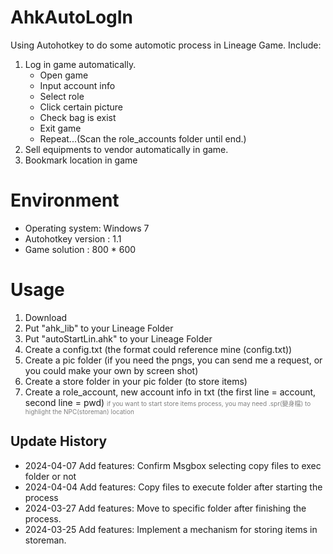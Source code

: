 # AhkAutoLogIn
Using Autohotkey to do some automotic process in Lineage Game. 
Include: 
1. Log in game automatically. 
   - Open game 
   - Input account info
   - Select role
   - Click certain picture
   - Check bag is exist
   - Exit game 
   - Repeat...(Scan the role_accounts folder until end.)
2. Sell equipments to vendor automatically in game.
3. Bookmark location in game



# Environment 
- Operating system: Windows 7
- Autohotkey version : 1.1
- Game solution : 800 * 600


# Usage 
1. Download
2. Put "ahk_lib" to your Lineage Folder
3. Put "autoStartLin.ahk" to your Lineage Folder
4. Create a config.txt (the format could reference mine (config.txt))
5. Create a pic folder (if you need the pngs, you can send me a request, or you could make your own by screen shot)
6. Create a store folder in your pic folder (to store items)
7. Create a role_account, new account info in txt (the first line = account, second line = pwd)
<span style="font-size: 10px; color: gray">if you want to start store items process, you may need .spr(變身檔) to highlight the NPC(storeman) location </span>




## Update History
- 2024-04-07 Add features: Confirm Msgbox selecting copy files to exec folder or not
- 2024-04-04 Add features: Copy files to execute folder after starting the process
- 2024-03-27 Add features: Move to specific folder after finishing the process.
- 2024-03-25 Add features: Implement a mechanism for storing items in storeman.